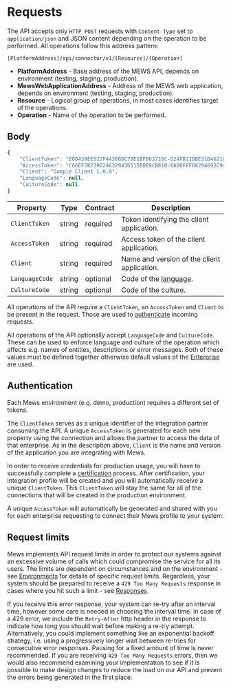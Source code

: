 # Requests

The API accepts only `HTTP POST` requests with `Content-Type` set to `application/json` and JSON content depending on the operation to be performed. All operations follow this address pattern:

```text
[PlatformAddress]/api/connector/v1/[Resource]/[Operation]
```

* **PlatformAddress** - Base address of the MEWS API, depends on environment \(testing, staging, production\).
* **MewsWebApplicationAddress** - Address of the MEWS web application, depends on environment \(testing, staging, production\).
* **Resource** - Logical group of operations, in most cases identifies target of the operations.
* **Operation** - Name of the operation to be performed.

## Body

```javascript
{
    "ClientToken": "E0D439EE522F44368DC78E1BFB03710C-D24FB11DBE31D4621C4817E028D9E1D",
    "AccessToken": "C66EF7B239D24632943D115EDE9CB810-EA00F8FD8294692C940F6B5A8F9453D",
    "Client": "Sample Client 1.0.0",
    "LanguageCode": null,
    "CultureCode": null 
}
```

| Property | Type | Contract | Description |
| --- | --- | --- | --- |
| `ClientToken` | string | required | Token identifying the client application. |
| `AccessToken` | string | required | Access token of the client application. |
| `Client` | string | required | Name and version of the client application. |
| `LanguageCode` | string | optional | Code of the [language](../operations/languages.md#language). |
| `CultureCode` | string | optional | Code of the culture. |

All operations of the API require a `ClientToken`, an `AccessToken` and `Client` to be present in the request. Those are used to [authenticate](#authentication) incoming requests.

All operations of the API optionally accept `LanguageCode` and `CultureCode`. These can be used to enforce language and culture of the operation which affects e.g. names of entities, descriptions or error messages. Both of these values must be defined together otherwise default values of the [Enterprise](../operations/configuration.md#enterprise) are used.

## Authentication

Each Mews environment (e.g. demo, production) requires a different set of tokens.

The `ClientToken` serves as a unique identifier of the integration partner consuming the API. A unique `AccessToken` is generated for each new property using the connection and allows the partner to access the data of that enterprise. As in the description above, `Client` is the name and version of the application you are integrating with Mews. 

In order to receive credentials for production usage, you will have to successfully complete a [certification](certification.md) process. After certification, your integration profile will be created and you will automatically receive a unique `ClientToken`. This `ClientToken` will stay the same for all of the connections that will be created in the production environment. 

A unique `AccessToken` will automatically be generated and shared with you for each enterprise requesting to connect their Mews profile to your system.

## Request limits

Mews implements API request limits in order to protect our systems against an excessive volume of calls which could compromise the service for all its users.
The limits are dependent on circumstances and on the environment - see [Environments](environments.md) for details of specific request limits.
Regardless, your system should be prepared to receive a `429 Too Many Requests` response in cases where you hit such a limit - see [Responses](responses.md).

If you receive this error response, your system can re-try after an interval time, however some care is needed in choosing the interval time.
In case of a 429 error, we include the `Retry-After` http header in the response to indicate how long you should wait before making a re-try attempt.
Alternatively, you could implement something like an exponential backoff strategy, i.e. using a progressively longer wait between re-tries for consecutive error responses. Pausing for a fixed amount of time is never recommended.
If you are receiving `429 Too Many Requests` errors, then we would also recommend examining your implementation to see if it is possible to make design changes to reduce the load on our API and prevent the errors being generated in the first place.
